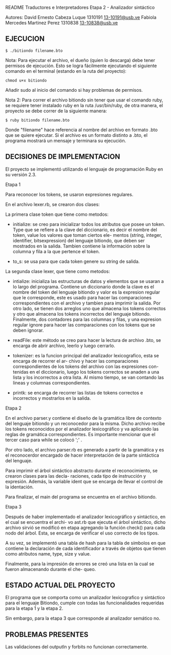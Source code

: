 README
Traductores e Interpretadores
Etapa 2 - Analizador sintáctico

Autores:
David Ernesto Cabeza Luque 1310191 <13-10191@usb.ve>
Fabiola Mercedes Martinez Perez 1310838 <13-10838@usb.ve>

EJECUCION
----------------------------------------------------------------------------------------------------

```
$ ./bitiondo filename.bto
```

Nota: Para ejecutar el archivo, el dueño (quien lo descarga) debe tener permisos de ejecución. Esto se logra fácilmente ejecutando el siguiente comando en el terminal (estando en la ruta del proyecto):

```
chmod u+x bitiondo
```

Añadir sudo al inicio del comando si hay problemas de permisos.

Nota 2: Para correr el archivo bitiondo sin tener que usar el comando ruby, se requiere tener instalado ruby en la ruta /usr/bin/ruby, de otra manera, el proyecto se debe correr de la siguiente manera:

```
$ ruby bitiondo filename.bto
```

Donde "filename" hace referencia al nombre del archivo en formato .bto que se quiere ejecutar.
Si el archivo es un formato distinto a .bto, el programa mostrará un mensaje y terminara su ejecución.

DECISIONES DE IMPLEMENTACION 
----------------------------------------------------------------------------------------------------

El proyecto se implementó utilizando el lenguaje de programación Ruby en su versión 2.3.

Etapa 1

Para reconocer los tokens, se usaron expresiones regulares. 

En el archivo lexer.rb, se crearon dos clases:

La primera clase token que tiene como metodos:

- initialize: se creo para inicializar todos los atributos que posee un token. Type que se refiere 
a la clave del diccionario, es decir el nombre del token, value los valores que toman ciertos ele-
mentos (string, integer, identifier, bitsexpression) del lenguaje bitiondo, que deben ser mostrados 
en la salida. Tambien contiene la información sobre la columna y fila a la que pertence el token.

- to_s: se usa para que cada token genere su string de salida.

La segunda clase lexer, que tiene como metodos:

- intialize: inicializa las estructuras de datos y elementos que se usaran a lo largo del programa. 
Contiene un diccionario donde la clave es el nombre del token del lenguaje bitiondo y valor es la 
expresion regular que le corresponde, este es usado para hacer las comparaciones correspondientes 
con el archivo y tambien para imprimir la salida. Por otro lado, se tienen dos arreglos uno que almacena
los tokens correctos y otro que almacena los tokens incorrectos del lenguaje bitiondo. 
Finalmente, dos contadores para las columnas y filas, y una expresion regular ignore para hacer las 
comparaciones con los tokens que se deben ignorar.

- readFile: este método se creo para hacer la lectura de archivo .bto, se encarga de abrir archivo,
 leerlo y luego cerrarlo.

- tokenizer: es la funcion principal del analizador lexicografico, esta se encarga de recorrer el ar-
chivo y hacer las comparaciones correspondientes de los tokens del archivo con las expresiones con-
tenidas en el diccionario, luego los tokens correctos se anaden a una lista y los incorrectos a otra 
lista. Al mismo tiempo, se van contando las lineas y columnas correspondientes.

- printk: se encarga de recorrer las listas de tokens correctos e incorrectos y mostrarlos en la 
salida.

Etapa 2 

En el archivo parser.y contiene el diseño de la gramática libre de contexto del lenguaje bitiondo y 
un reconocedor para la misma. Dicho archivo recibe los tokens reconocidos por el analizador lexicográfico
y va aplicando las reglas de gramática correspondientes. Es importante mencionar que el tercer caso para
while se colocó ';' . 

Por otro lado, el archivo parser.rb es generado a partir de la gramática y es el reconocerdor encargado 
de hacer interpretación de la parte sintáctica del lenguaje.

Para imprimir el árbol sintáctico abstracto durante el reconocimiento, se crearon clases para las decla-
raciones, cada tipo de instrucción y expresión. Además, la variable ident que se encarga de llevar el 
control de la identación.

Para finalizar, el main del programa se encuentra en el archivo bitiondo.

Etapa 3

Después de haber implementado el analizador lexicográfico y sintáctico, en el cual se encuentra el archi-
vo ast.rb que ejecuta el árbol sintáctico, dicho archivo sirvió se modificó en etapa agregando la función
check() para cada nodo del árbol. Esta, se encarga de verificar el uso correcto de los tipos.

A su vez, se implementó una tabla de hash para la tabla de símbolos en que contiene la declaración de cada 
identificador a través de objetos que tienen como atributos name, type, size y value.

Finalmente, para la impresión de errores se creó una lista en la cual se fueron almacenando durante el che-
queo.
 
ESTADO ACTUAL DEL PROYECTO
----------------------------------------------------------------------------------------------------
El programa que se comporta como un analizador lexicografico y sintáctico para el lenguaje Bitiondo, 
cumple con todas las funcionalidades requeridas para la etapa 1 y la etapa 2.

Sin embargo, para la etapa 3 que corresponde al analizador semático no.


PROBLEMAS PRESENTES
----------------------------------------------------------------------------------------------------
Las validaciones del outputln y forbits no funcionan correctamente.
